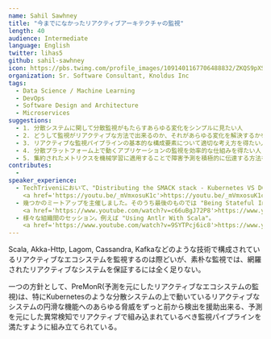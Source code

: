 ```yaml
---
name: Sahil Sawhney
title: "今までになかったリアクティブアーキテクチャの監視"
length: 40
audience: Intermediate
language: English
twitter: lihas5
github: sahil-sawhney
icon: https://pbs.twimg.com/profile_images/1091401167706488832/ZKQS9pXS_400x400.jpg
organization: Sr. Software Consultant, Knoldus Inc
tags:
  - Data Science / Machine Learning
  - DevOps
  - Software Design and Architecture
  - Microservices
suggestions:
  - 1. 分散システムに関して分散監視がもたらすあらゆる変化をシンプルに見たい人
  - 2. どうして監視がリアクティブな方法で出来るのか、それがあらゆる変化を解決するかを理解したい人
  - 3. リアクティブな監視パイプラインの基本的な構成要素について適切な考え方を得たい人
  - 4. 分散プラットフォーム上で動くアプリケーションの監視を効率的な仕組みを得たい人
  - 5. 集約されたメトリクスを機械学習に適用することで障害予測を積極的に伝達する方法を知りたい人
contributes:
  - 
speaker_experience:
  - TechTriveniにおいて、"Distributing the SMACK stack - Kubernetes VS DCOS"について話しました。
    <a href='https://youtu.be/_mVmxosuK1c'>https://youtu.be/_mVmxosuK1c</a>
  - 幾つかのミートアップを主催しました。そのうち最後のものでは "Being Stateful In Kubernetes" について話しました。
    <a href='https://www.youtube.com/watch?v=c66uBgJ72P8'>https://www.youtube.com/watch?v=c66uBgJ72P8</a>
  - 様々な組織間のセッション。例えば "Using Antlr With Scala"。
    <a href='https://www.youtube.com/watch?v=9SYTPcj6ic8'>https://www.youtube.com/watch?v=9SYTPcj6ic8</a>
---
```

Scala, Akka-Http, Lagom, Cassandra, Kafkaなどのような技術で構成されているリアクティブなエコシステムを監視するのは際どいが、素朴な監視では、網羅されたリアクティブなシステムを保証するには全く足りない。

一つの方針として、PreMonR(予測を元にしたリアクティブなエコシステムの監視)は、特にKubernetesのような分散システムの上で動いているリアクティブなシステムの円滑な機能へのあらゆる脅威をずっと前から検出を援助出来る、予測を元にした異常検知でリアクティブで組み込まれているべき監視パイプラインを満たすように組み立てられている。
